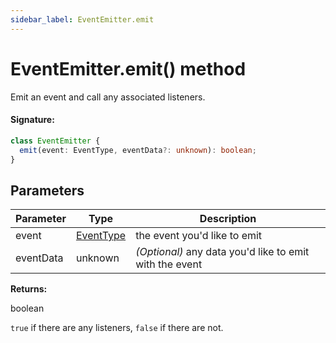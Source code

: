 ```yaml
---
sidebar_label: EventEmitter.emit
---
```


# EventEmitter.emit() method

Emit an event and call any associated listeners.

#### Signature:

```typescript
class EventEmitter {
  emit(event: EventType, eventData?: unknown): boolean;
}
```

## Parameters

| Parameter | Type                                  | Description                                             |
| --------- | ------------------------------------- | ------------------------------------------------------- |
| event     | [EventType](./puppeteer.eventtype.md) | the event you'd like to emit                            |
| eventData | unknown                               | _(Optional)_ any data you'd like to emit with the event |

**Returns:**

boolean

`true` if there are any listeners, `false` if there are not.

